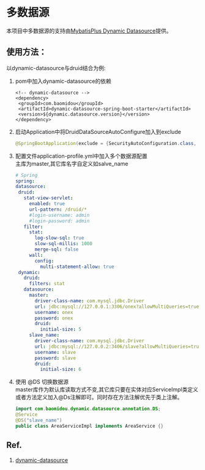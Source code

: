 # 多数据源

本项目中多数据源的支持由[MybatisPlus Dynamic Datasource](https://mybatis.plus/guide/dynamic-datasource.html)提供。

## 使用方法：

以dynamic-datasource与druid结合为例:

1. pom中加入dynamic-datasource的依赖

   ```markup
   <!-- dynamic-datasource -->
   <dependency>
    <groupId>com.baomidou</groupId>
    <artifactId>dynamic-datasource-spring-boot-starter</artifactId>
    <version>${dynamic.datasource.version}</version>
   </dependency>
   ```

2. 启动Application中将DruidDataSourceAutoConfigure加入到exclude

   ```java
   @SpringBootApplication(exclude = {SecurityAutoConfiguration.class, DruidDataSourceAutoConfigure.class})
   ```

3. 配置文件application-profile.yml中加入多个数据源配置  
   主库为master,其它库名字自定义如salve\_name

   ```yaml
   # Spring
   spring:
   datasource:
    druid:
      stat-view-servlet:
        enabled: true
        url-pattern: /druid/*
        #login-username: admin
        #login-password: admin
      filter:
        stat:
          log-slow-sql: true
          slow-sql-millis: 1000
          merge-sql: false
        wall:
          config:
            multi-statement-allow: true
    dynamic:
      druid:
        filters: stat
      datasource:
        master:
          driver-class-name: com.mysql.jdbc.Driver
          url: jdbc:mysql://127.0.0.1:3306/onex?allowMultiQueries=true&useUnicode=true&characterEncoding=UTF-8&useSSL=false
          username: onex
          password: onex
          druid:
            initial-size: 5
        slave_name:
          driver-class-name: com.mysql.jdbc.Driver
          url: jdbc:mysql://127.0.0.2:3406/slave?allowMultiQueries=true&useUnicode=true&characterEncoding=UTF-8&useSSL=false
          username: slave
          password: slave
          druid:
            initial-size: 6
   ```

4. 使用 @DS 切换数据源  
   master库作为默认库读取方式不变,其它库只要在实体对应ServiceImpl类定义或者方法定义加入@Ds注解即可。同时存在方法注解优先于类上注解。

   ```java
   import com.baomidou.dynamic.datasource.annotation.DS;
   @Service
   @DS("slave_name")
   public class AreaServiceImpl implements AreaService {}
   ```

## Ref.

1. [dynamic-datasource](https://mybatis.plus/guide/dynamic-datasource.html)

